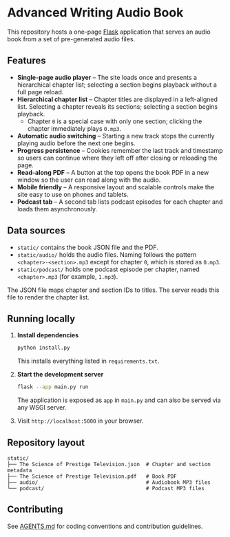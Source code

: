 # Advanced Writing Audio Book

This repository hosts a one-page [Flask](https://flask.palletsprojects.com/) application that serves an audio book from a set of pre-generated audio files.

## Features

* **Single-page audio player** – The site loads once and presents a hierarchical chapter list; selecting a section begins playback without a full page reload.
* **Hierarchical chapter list** – Chapter titles are displayed in a left-aligned list. Selecting a chapter reveals its sections; selecting a section begins playback.
    * Chapter `0` is a special case with only one section; clicking the chapter immediately plays `0.mp3`.
* **Automatic audio switching** – Starting a new track stops the currently playing audio before the next one begins.
* **Progress persistence** – Cookies remember the last track and timestamp so users can continue where they left off after closing or reloading the page.
* **Read-along PDF** – A button at the top opens the book PDF in a new window so the user can read along with the audio.
* **Mobile friendly** – A responsive layout and scalable controls make the site easy to use on phones and tablets.
* **Podcast tab** – A second tab lists podcast episodes for each chapter and
  loads them asynchronously.

## Data sources

* `static/` contains the book JSON file and the PDF.
* `static/audio/` holds the audio files. Naming follows the pattern `<chapter>-<section>.mp3` except for chapter `0`, which is stored as `0.mp3`.
* `static/podcast/` holds one podcast episode per chapter, named
  `<chapter>.mp3` (for example,
  `1.mp3`).

The JSON file maps chapter and section IDs to titles. The server reads this file to render the chapter list.

## Running locally

1. **Install dependencies**

   ```bash
   python install.py
   ```

   This installs everything listed in `requirements.txt`.

2. **Start the development server**

   ```bash
   flask --app main.py run
   ```

   The application is exposed as `app` in `main.py` and can also be served via any WSGI server.

3. Visit `http://localhost:5000` in your browser.

## Repository layout

```
static/
├── The Science of Prestige Television.json  # Chapter and section metadata
├── The Science of Prestige Television.pdf   # Book PDF
├── audio/                                   # Audiobook MP3 files
└── podcast/                                 # Podcast MP3 files
```

## Contributing

See [AGENTS.md](AGENTS.md) for coding conventions and contribution guidelines.

